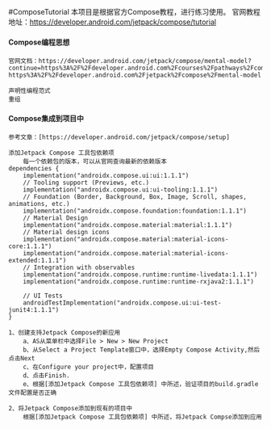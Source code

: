 #ComposeTutorial
    本项目是根据官方Compose教程，进行练习使用。
    官网教程地址：https://developer.android.com/jetpack/compose/tutorial

#### Compose编程思想
    官网文档：https://developer.android.com/jetpack/compose/mental-model?continue=https%3A%2F%2Fdeveloper.android.com%2Fcourses%2Fpathways%2Fcompose%23article-https%3A%2F%2Fdeveloper.android.com%2Fjetpack%2Fcompose%2Fmental-model
    
    声明性编程范式
    重组

#### Compose集成到项目中
    参考文章：[https://developer.android.com/jetpack/compose/setup]
    
    添加Jetpack Compose 工具包依赖项
        每一个依赖包的版本，可以从官网查询最新的依赖版本
    dependencies {
        implementation("androidx.compose.ui:ui:1.1.1")
        // Tooling support (Previews, etc.)
        implementation("androidx.compose.ui:ui-tooling:1.1.1")
        // Foundation (Border, Background, Box, Image, Scroll, shapes, animations, etc.)
        implementation("androidx.compose.foundation:foundation:1.1.1")
        // Material Design
        implementation("androidx.compose.material:material:1.1.1")
        // Material design icons
        implementation("androidx.compose.material:material-icons-core:1.1.1")
        implementation("androidx.compose.material:material-icons-extended:1.1.1")
        // Integration with observables
        implementation("androidx.compose.runtime:runtime-livedata:1.1.1")
        implementation("androidx.compose.runtime:runtime-rxjava2:1.1.1")

        // UI Tests
        androidTestImplementation("androidx.compose.ui:ui-test-junit4:1.1.1")
    }

    1、创建支持Jetpack Compose的新应用
        a、AS从菜单栏中选择File > New > New Project
        b、从Select a Project Template窗口中，选择Empty Compose Activity,然后点击Next
        c、在Configure your project中，配置项目
        d、点击Finish.
        e、根据[添加Jetpack Compose 工具包依赖项] 中所述，验证项目的build.gradle文件配置是否正确
    
    2、将Jetpack Compose添加到现有的项目中
        根据[添加Jetpack Compose 工具包依赖项] 中所述，将Jetpack Compse添加到应用